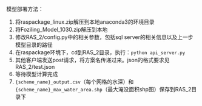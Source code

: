 模型部署方法：

1. 将raspackage_linux.zip解压到本地anaconda3的环境目录
2. 将Foziling_Model_1030.zip解压到本地
3. 修改RAS_2/config.py中的相关参数，包括sql server的相关信息以及上一步模型目录的路径
4. 在raspackage环境下，cd到RAS_2目录，执行：`python api_server.py`
5. 其他客户端发送post请求，将方案名传递过来。json的格式要求见RAS_2/test.json
6. 等待模型计算完成
7. `{scheme_name}_output.csv`（每个网格的水深）和`{scheme_name}_max_water_area.shp`（最大淹没面积shp图）保存到RAS_2目录下
